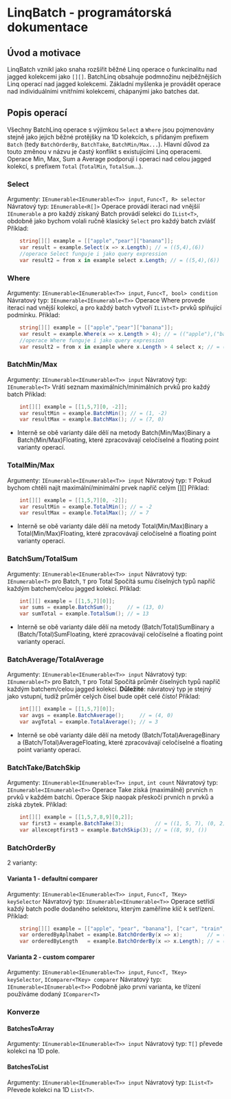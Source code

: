 # LinqBatch - programátorská dokumentace

## Úvod a motivace
LinqBatch vznikl jako snaha rozšířit běžné Linq operace o funkcinalitu nad jagged kolekcemi jako `[][]`. 
BatchLinq obsahuje podmnožinu nejběžnějších Linq operací nad jagged kolekcemi. 
Základní myšlenka je provádět operace nad individuálními vnitřními kolekcemi, chápanými jako batches dat.

## Popis operací
Všechny BatchLinq operace s výjimkou `Select` a `Where` jsou pojmenovány stejně jako jejich běžné protějšky na 1D kolekcích,
s přidaným prefixem `Batch` (tedy `BatchOrderBy`, `BatchTake`, `BatchMin/Max...`).
Hlavní důvod za touto změnou v názvu je častý konflikt s existujícími Linq operacemi.
Operace Min, Max, Sum a Average podporují i operaci nad celou jagged kolekcí, s prefixem `Total` (`TotalMin`, `TotalSum`...).

### Select
Argumenty: `IEnumerable<IEnumerable<T>> input`, `Func<T, R> selector`
Návratový typ: `IEnumerable<R[]>`
Operace provádí iteraci nad vnějšíí `IEnumerable` a pro každý získaný Batch provádí selekci 
do `IList<T>`, obdobně jako bychom volali ručně klasický `Select` pro každý batch zvlášť
Příklad:
```cs
    string[][] example = [["apple","pear"]["banana"]];
    var result = example.Select(x => x.Length); // = ((5,4),(6))
    //operace Select funguje i jako query expression
    var result2 = from x in example select x.Length; // = ((5,4),(6))
```

### Where
Argumenty: `IEnumerable<IEnumerable<T>> input`, `Func<T, bool> condition`
Návratový typ: `IEnumerable<IEnumerable<T>>`
Operace Where provede iteraci nad vnější kolekcí, a pro každý batch vytvoří `IList<T>` prvků splňující podmínku.
Příklad:
```cs
    string[][] example = [["apple","pear"]["banana"]];
    var result = example.Where(x => x.Length > 4); // = (("apple"),("banana"))
    //operace Where funguje i jako query expression
    var result2 = from x in example where x.Length > 4 select x; // = (("apple"),("banana"))
```

### BatchMin/Max
Argumenty: `IEnumerable<IEnumerable<T>> input`
Návratový typ: `IEnumerable<T>`
Vrátí seznam maximálních/minimálních prvků pro každý batch
Příklad:
```cs
    int[][] example = [[1,5,7][0, -2]];
    var resultMin = example.BatchMin(); // = (1, -2)
    var resultMax = example.BatchMax(); // = (7, 0)
```
- Interně se obě varianty dále dělí na metody Batch(Min/Max)Binary a Batch(Min/Max)Floating, které zpracovávají celočíselné a floating point varianty operací.

### TotalMin/Max
Argumenty: `IEnumerable<IEnumerable<T>> input`
Návratový typ: `T`
Pokud bychom chtěli najít maximální/minimální prvek napříč celým [][]
Příklad:
```cs
    int[][] example = [[1,5,7][0, -2]];
    var resultMin = example.TotalMin(); // = -2
    var resultMax = example.TotalMax(); // = 7
```
- Interně se obě varianty dále dělí na metody Total(Min/Max)Binary a Total(Min/Max)Floating, které zpracovávají celočíselné a floating point varianty operací.

### BatchSum/TotalSum
Argumenty: `IEnumerable<IEnumerable<T>> input`
Návratový typ: `IEnumerable<T>` pro Batch, `T` pro Total
Spočítá sumu číselných typů napříč každým batchem/celou jagged kolekcí.
Příklad:
```cs
    int[][] example = [[1,5,7][0]];
    var sums = example.BatchSum();     // = (13, 0)
    var sumTotal = example.TotalSum(); // = 13
```
- Interně se obě varianty dále dělí na metody (Batch/Total)SumBinary a (Batch/Total)SumFloating, které zpracovávají celočíselné a floating point varianty operací.

### BatchAverage/TotalAverage
Argumenty: `IEnumerable<IEnumerable<T>> input`
Návratový typ: `IEnumerable<T>` pro Batch, `T` pro Total
Spočítá průměr číselných typů napříč každým batchem/celou jagged kolekcí.
**Důležité**: návratový typ je stejný jako vstupní, tudíž průměr celých čísel bude opět celé čísto!
Příklad:
```cs
    int[][] example = [[1,5,7][0]];
    var avgs = example.BatchAverage();     // = (4, 0)
    var avgTotal = example.TotalAverage(); // = 3
```
- Interně se obě varianty dále dělí na metody (Batch/Total)AverageBinary a (Batch/Total)AverageFloating, které zpracovávají celočíselné a floating point varianty operací.

### BatchTake/BatchSkip
Argumenty: `IEnumerable<IEnumerable<T>> input`, `int count`
Návratový typ: `IEnumerable<IEnumerable<T>>`
Operace Take získá (maximálně) prvních n prvků v každém batchi.
Operace Skip naopak přeskočí prvních n prvků a získá zbytek.
Příklad:
```cs
    int[][] example = [[1,5,7,8,9][0,2]];
    var first3 = example.BatchTake(3);          // = ((1, 5, 7), (0, 2))
    var allexceptfirst3 = example.BatchSkip(3); // = ((8, 9), ())
```

### BatchOrderBy
2 varianty:
#### Varianta 1 - defaultní comparer
Argumenty: `IEnumerable<IEnumerable<T>> input`, `Func<T, TKey> keySelector`
Návratový typ: `IEnumerable<IEnumerable<T>>`
Operace setřídí každý batch podle dodaného selektoru, kterým zaměříme klíč k setřízení.
Příklad:
```cs
    string[][] example = [["apple", "pear", "banana"], ["car", "train", "bike"]];
    var orderedByAplhabet = example.BatchOrderBy(x => x);        // = (("apple","banana","pear"),("bike","car","train"))
    var orderedByLength   = example.BatchOrderBy(x => x.Length); // = (("pear","apple","banana"),("car","bike","train"))
```
#### Varianta 2 - custom comparer
Argumenty: `IEnumerable<IEnumerable<T>> input`, `Func<T, TKey> keySelector`, `IComparer<TKey> comparer`
Návratový typ: `IEnumerable<IEnumerable<T>>`
Podobně jako první varianta, ke třízení používáme dodaný `IComparer<T>`

### Konverze
#### BatchesToArray
Argumenty: `IEnumerable<IEnumerable<T>> input`
Návratový typ: `T[]`
převede kolekci na 1D pole.

#### BatchesToList
Argumenty: `IEnumerable<IEnumerable<T>> input`
Návratový typ: `IList<T>`
Převede kolekci na 1D `List<T>`.